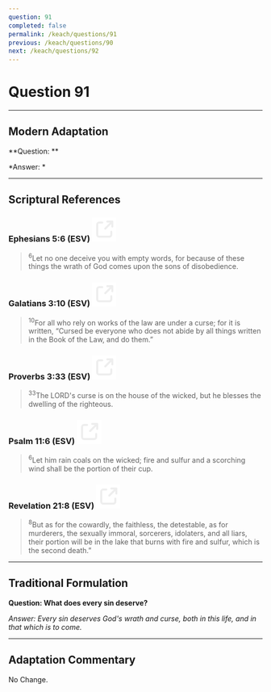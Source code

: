 ```yaml
---
question: 91
completed: false
permalink: /keach/questions/91
previous: /keach/questions/90
next: /keach/questions/92
---
```

# Question 91

---
## Modern Adaptation
**Question: **

*Answer: *

---
## Scriptural References
### Ephesians 5:6 (ESV) <a href="https://biblegateway.com/passage/?search=Ephesians+5%3A6&version=ESV"><img src="/assets/svg/link.svg"/></a>
> <sup>6</sup>Let no one deceive you with empty words, for because of these things the wrath of God comes upon the sons of disobedience.

### Galatians 3:10 (ESV) <a href="https://biblegateway.com/passage/?search=Galatians+3%3A10&version=ESV"><img src="/assets/svg/link.svg"/></a>
> <sup>10</sup>For all who rely on works of the law are under a curse; for it is written, “Cursed be everyone who does not abide by all things written in the Book of the Law, and do them.”

### Proverbs 3:33 (ESV) <a href="https://biblegateway.com/passage/?search=Proverbs+3%3A33&version=ESV"><img src="/assets/svg/link.svg"/></a>
> <sup>33</sup>The LORD's curse is on the house of the wicked, but he blesses the dwelling of the righteous.

### Psalm 11:6 (ESV) <a href="https://biblegateway.com/passage/?search=Psalm+11%3A6&version=ESV"><img src="/assets/svg/link.svg"/></a>
> <sup>6</sup>Let him rain coals on the wicked; fire and sulfur and a scorching wind shall be the portion of their cup.

### Revelation 21:8 (ESV) <a href="https://biblegateway.com/passage/?search=Revelation+21%3A8&version=ESV"><img src="/assets/svg/link.svg"/></a>
> <sup>8</sup>But as for the cowardly, the faithless, the detestable, as for murderers, the sexually immoral, sorcerers, idolaters, and all liars, their portion will be in the lake that burns with fire and sulfur, which is the second death.”


---
## Traditional Formulation
**Question: What does every sin deserve?**

*Answer: Every sin deserves God's wrath and curse, both in this life, and in that which is to come.*

---
## Adaptation Commentary
No Change.